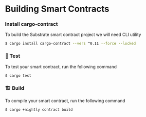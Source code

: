 # Building Smart Contracts

### Install cargo-contract

To build the Substrate smart contract project we will need CLI utility

```bash
$ cargo install cargo-contract --vers ^0.11 --force --locked
```

### 🧪 Test

To test your smart contract, run the following command

```bash
$ cargo test
```

### 🏗️ Build

To compile your smart contract, run the following command

```bash
$ cargo +nightly contract build
```

### 

